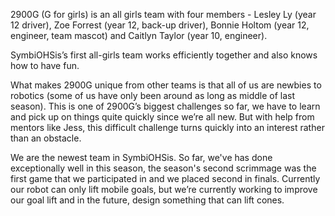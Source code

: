 2900G (G for girls) is an all girls team with four members - Lesley Ly (year 12 driver), Zoe Forrest (year 12, back-up driver), Bonnie Holtom (year 12, engineer, team mascot) and Caitlyn Taylor (year 10, engineer).

SymbiOHSis’s first all-girls team works efficiently together and also knows how to have fun.

What makes 2900G unique from other teams is that all of us are newbies to robotics (some of us have only been around as long as middle of last season). This is one of 2900G’s biggest challenges so far, we have to learn and pick up on things quite quickly since we’re all new. But with help from mentors like Jess, this difficult challenge turns quickly into an interest rather than an obstacle.

We are the newest team in SymbiOHSis. So far, we've has done exceptionally well in this season, the season's second scrimmage was the first game that we participated in and we placed second in finals. Currently our robot can only lift mobile goals, but we’re currently working to improve our goal lift and in the future, design something that can lift cones.
